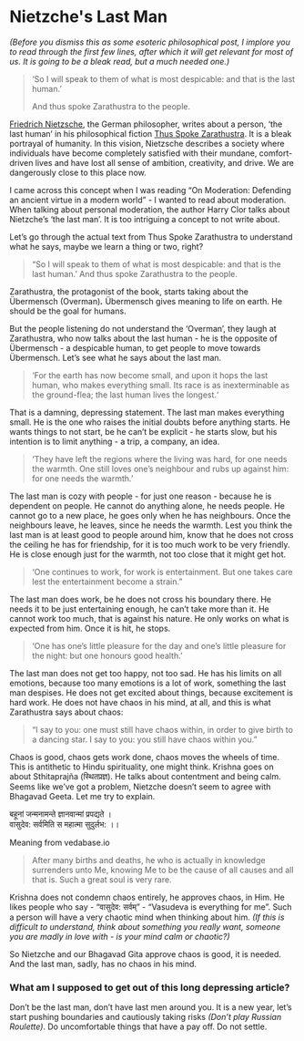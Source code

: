 # Nietzche's Last Man

*(Before you dismiss this as some esoteric philosophical post, I implore you to read through the first few lines, after which it will get relevant for most of us. It is going to be a bleak read, but a much needed one.)*


> ‘So I will speak to them of what is most despicable: and that is the last human.’ 
>
> And thus spoke Zarathustra to the people.


[Friedrich Nietzsche](https://en.wikipedia.org/wiki/Friedrich_Nietzsche), the German philosopher, writes about a person, ‘the last human’ in his philosophical fiction [Thus Spoke Zarathustra](https://en.wikipedia.org/wiki/Thus_Spoke_Zarathustra). It is a bleak portrayal of humanity. In this vision, Nietzsche describes a society where individuals have become completely satisfied with their mundane, comfort-driven lives and have lost all sense of ambition, creativity, and drive. We are dangerously close to this place now.

I came across this concept when I was reading “On Moderation: Defending an ancient virtue in a modern world” - I wanted to read about moderation. When talking about personal moderation, the author Harry Clor talks about Nietzche’s  ‘the last man’. It is too intriguing a concept to not write about.


Let’s go through the actual text from Thus Spoke Zarathustra to understand what he says, maybe we learn a thing or two, right?


> “So I will speak to them of what is most despicable: and that is the last human.’ And thus spoke Zarathustra to the people.


Zarathustra, the protagonist of the book, starts taking about the Übermensch (Overman)***.*** Übermensch gives meaning to life on earth. He should be the goal for humans.


But the people listening do not understand the ‘Overman’, they laugh at Zarathustra, who now talks about the last human - he is the opposite of Übermensch - a despicable human, to get people to move towards Übermensch. Let’s see what he says about the last man.


> ‘For the earth has now become small, and upon it hops the last human, who makes everything small. Its race is as inexterminable as the ground-flea; the last human lives the longest.‘


That is a damning, depressing statement. The last man makes everything small. He is the one who raises the initial doubts before anything starts. He wants things to not start, be he can’t be explicit - he starts slow, but his intention is to limit anything - a trip, a company, an idea.


> ‘They have left the regions where the living was hard, for one needs the warmth. One still loves one’s neighbour and rubs up against him: for one needs the warmth.’


The last man is cozy with people - for just one reason - because he is dependent on people. He cannot do anything alone, he needs people. He cannot go to a new place, he goes only when he has neighbours. Once the neighbours leave, he leaves, since he needs the warmth. Lest you think the last man is at least good to people around him, know that he does not cross the ceiling he has for friendship, for it is too much work to be very friendly. He is close enough just for the warmth, not too close that it might get hot.


> ‘One continues to work, for work is entertainment. But one takes care lest the entertainment become a strain.”

The last man does work, be he does not cross his boundary there. He needs it to be just entertaining enough, he can’t take more than it. He cannot work too much, that is against his nature. He only works on what is expected from him. Once it is hit, he stops.


> ‘One has one’s little pleasure for the day and one’s little pleasure for the night: but one honours good health.’

The last man does not get too happy, not too sad. He has his limits on all emotions, because too many emotions is a lot of work, something the last man despises. He does not get excited about things, because excitement is hard work. He does not have chaos in his mind, at all, and this is what Zarathustra says about chaos:

> “I say to you: one must still have chaos within, in order to give birth to a dancing star. I say to you: you still have chaos within you.”


Chaos is good, chaos gets work done, chaos moves the wheels of time. This is antithetic to Hindu spirituality, one might think. Krishna goes on about Sthitaprajña (स्थितप्रज्ञ). He talks about contentment and being calm. Seems like we’ve got a problem, Nietzche doesn’t seem to agree with Bhagavad Geeta. Let me try to explain.

बहूनां जन्मनामन्ते ज्ञानवान्मां प्रपद्यते ।  
वासुदेव: सर्वमिति स महात्मा सुदुर्लभ: ।।

Meaning from vedabase.io

> After many births and deaths, he who is actually in knowledge surrenders unto Me, knowing Me to be the cause of all causes and all that is. Such a great soul is very rare.

Krishna does not condemn chaos entirely, he approves chaos, in Him. He likes people who say - “वासुदेव: सर्वम्”  - “Vasudeva is everything for me”. Such a person will have a very chaotic mind when thinking about him. *(If this is difficult to understand, think about something you really want, someone you are madly in love with - is your mind calm or chaotic?)*


So Nietzche and our Bhagavad Gita approve chaos is good, it is needed. And the last man, sadly, has no chaos in his mind.


### What am I supposed to get out of this long depressing article?

Don’t be the last man, don’t have last men around you. It is a new year, let’s start pushing boundaries and cautiously taking risks *(Don’t play Russian Roulette)*. Do uncomfortable things that have a pay off. Do not settle. 